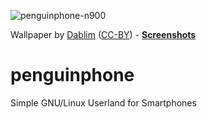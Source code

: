 ![penguinphone-n900](https://cloud.githubusercontent.com/assets/7833187/13034752/d69e3ff8-d33d-11e5-9b85-42511ccc71ce.jpg)

Wallpaper by [Dablim](http://www.deviantart.com/art/Simple-GNU-Linux-Wallpaper-336558602) ([CC-BY](http://creativecommons.org/licenses/by/3.0/)) - **[Screenshots](https://github.com/robotanarchy/penguinphone/issues/1)**

# penguinphone
Simple GNU/Linux Userland for Smartphones
